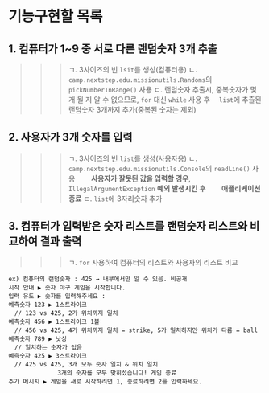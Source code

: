 # 기능구현할 목록
## 1. 컴퓨터가 1~9 중 서로 다른 랜덤숫자 3개 추출
>>>ㄱ. 3사이즈의 빈 `lsit`를 생성(컴퓨터용)
>>>ㄴ. `camp.nextstep.edu.missionutils.Randoms`의 `pickNumberInRange()` 사용
>>>ㄷ. 랜덤숫자 추출시, 중복숫자가 몇개 될 지 알 수 없으므로, `for` 대신 `while` 사용 후
>>>　`list`에 추출된 랜덤숫자 3개까지 추가(중복된 숫자는 제외)
　
## 2. 사용자가 3개 숫자를 입력
>>>ㄱ. 3사이즈의 빈 `list`를 생성(사용자용)
>>>ㄴ. `camp.nextstep.edu.missionutils.Console`의 `readLine()` 사용
>>>　　**사용자가 잘못된 값을 입력할 경우**, `IllegalArgumentException` **예외 발생시킨 후 
>>>　　애플리케이션 종료**
>>>ㄷ. `list`에 3자리숫자 추가
## 3. 컴퓨터가 입력받은 숫자 리스트를 랜덤숫자 리스트와 비교하여 결과 출력
>>>ㄱ. `for` 사용하여 컴퓨터의 리스트와 사용자의 리스트 비교

```
ex) 컴퓨터의 랜덤숫자 : 425 → 내부에서만 알 수 있음. 비공개
시작 안내 ▶ 숫자 야구 게임을 시작합니다.
입력 유도 ▶ 숫자를 입력해주세요 :
예측숫자 123 ▶ 1스트라이크
　// 123 vs 425, 2가 위치까지 일치
예측숫자 456 ▶ 1스트라이크 1볼
　// 456 vs 425, 4가 위치까지 일치 = strike, 5가 일치하지만 위치가 다름 = ball
예측숫자 789 ▶ 낫싱
　// 일치하는 숫자가 없음
예측숫자 425 ▶ 3스트라이크
　// 425 vs 425, 3개 모두 숫자 일치 & 위치 일치
　　　　　　　  3개의 숫자를 모두 맞히셨습니다! 게임 종료
추가 메시지 ▶ 게임을 새로 시작하려면 1, 종료하려면 2를 입력하세요.
```
